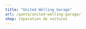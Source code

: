 ```yaml
---
title: "United Welling Garage"
url: /ganta/united-welling-garage/
shop: réparation de voitures
---
```


